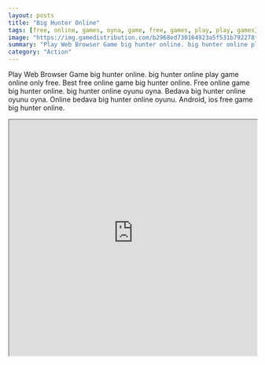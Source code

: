 ```yaml
---
layout: posts
title: "Big Hunter Online"
tags: [free, online, games, oyna, game, free, games, play, play, games]
image: "https://img.gamedistribution.com/b2968ed730164923a5f531b792278fe0.jpg"
summary: "Play Web Browser Game big hunter online. big hunter online play game online only free. Best free online game big hunter online. Free online game big hunter online. big hunter online oyunu oyna. Bedava big hunter online oyunu oyna. Online bedava big hunter online oyunu. Android, ios free game big hunter online."
category: "Action"
---
```


Play Web Browser Game big hunter online. big hunter online play game online only free. Best free online game big hunter online. Free online game big hunter online. big hunter online oyunu oyna. Bedava big hunter online oyunu oyna. Online bedava big hunter online oyunu. Android, ios free game big hunter online.

<iframe width="100%" height="480px;" src="https://html5.gamedistribution.com/b2968ed730164923a5f531b792278fe0/"></iframe>